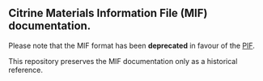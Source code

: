 ## Citrine Materials Information File (MIF) documentation.

Please note that the MIF format has been **deprecated** in favour of the [PIF].

This repository preserves the MIF documentation only as a historical reference.

[PIF]: http://citrineinformatics.github.io/pif-documentation/
